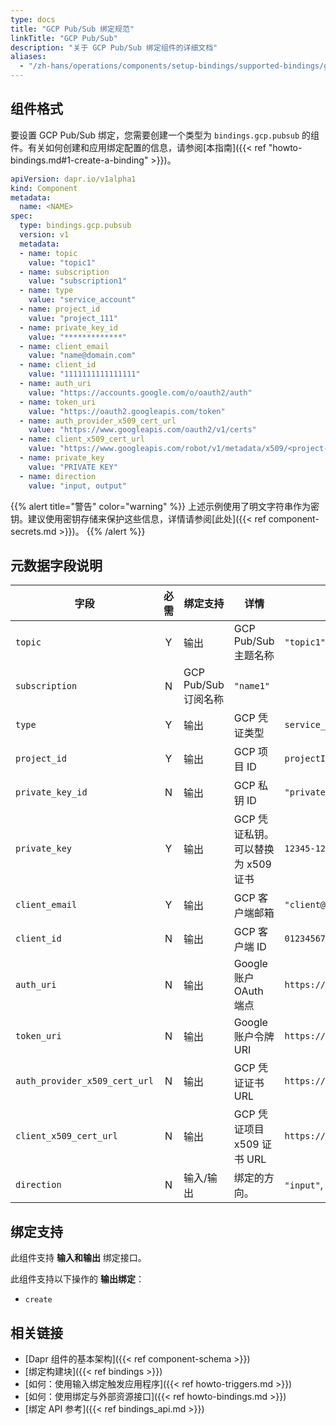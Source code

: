 ```yaml
---
type: docs
title: "GCP Pub/Sub 绑定规范"
linkTitle: "GCP Pub/Sub"
description: "关于 GCP Pub/Sub 绑定组件的详细文档"
aliases:
  - "/zh-hans/operations/components/setup-bindings/supported-bindings/gcppubsub/"
---
```


## 组件格式

要设置 GCP Pub/Sub 绑定，您需要创建一个类型为 `bindings.gcp.pubsub` 的组件。有关如何创建和应用绑定配置的信息，请参阅[本指南]({{< ref "howto-bindings.md#1-create-a-binding" >}})。

```yaml
apiVersion: dapr.io/v1alpha1
kind: Component
metadata:
  name: <NAME>
spec:
  type: bindings.gcp.pubsub
  version: v1
  metadata:
  - name: topic
    value: "topic1"
  - name: subscription
    value: "subscription1"
  - name: type
    value: "service_account"
  - name: project_id
    value: "project_111"
  - name: private_key_id
    value: "*************"
  - name: client_email
    value: "name@domain.com"
  - name: client_id
    value: "1111111111111111"
  - name: auth_uri
    value: "https://accounts.google.com/o/oauth2/auth"
  - name: token_uri
    value: "https://oauth2.googleapis.com/token"
  - name: auth_provider_x509_cert_url
    value: "https://www.googleapis.com/oauth2/v1/certs"
  - name: client_x509_cert_url
    value: "https://www.googleapis.com/robot/v1/metadata/x509/<project-name>.iam.gserviceaccount.com"
  - name: private_key
    value: "PRIVATE KEY"
  - name: direction
    value: "input, output"
```
{{% alert title="警告" color="warning" %}}
上述示例使用了明文字符串作为密钥。建议使用密钥存储来保护这些信息，详情请参阅[此处]({{< ref component-secrets.md >}})。
{{% /alert %}}

## 元数据字段说明

| 字段              | 必需  | 绑定支持 | 详情 | 示例 |
|--------------------|:--------:|-----------| -----|---------|
| `topic` | Y | 输出 | GCP Pub/Sub 主题名称 | `"topic1"` |
| `subscription` | N | GCP Pub/Sub 订阅名称 | `"name1"` |
| `type`           | Y | 输出 | GCP 凭证类型  | `service_account`
| `project_id`     | Y | 输出 | GCP 项目 ID| `projectId`
| `private_key_id` | N | 输出 | GCP 私钥 ID | `"privateKeyId"`
| `private_key`    | Y | 输出 | GCP 凭证私钥。可以替换为 x509 证书 | `12345-12345`
| `client_email`   | Y | 输出 | GCP 客户端邮箱  | `"client@email.com"`
| `client_id`      | N | 输出 | GCP 客户端 ID | `0123456789-0123456789`
| `auth_uri`       | N | 输出 | Google 账户 OAuth 端点 | `https://accounts.google.com/o/oauth2/auth`
| `token_uri`      | N | 输出 | Google 账户令牌 URI | `https://oauth2.googleapis.com/token`
| `auth_provider_x509_cert_url` | N | 输出 |GCP 凭证证书 URL | `https://www.googleapis.com/oauth2/v1/certs`
| `client_x509_cert_url` | N | 输出 | GCP 凭证项目 x509 证书 URL | `https://www.googleapis.com/robot/v1/metadata/x509/<PROJECT_NAME>.iam.gserviceaccount.com`
| `direction` | N |输入/输出 | 绑定的方向。 | `"input"`, `"output"`, `"input, output"`

## 绑定支持

此组件支持 **输入和输出** 绑定接口。

此组件支持以下操作的 **输出绑定**：

- `create`

## 相关链接

- [Dapr 组件的基本架构]({{< ref component-schema >}})
- [绑定构建块]({{< ref bindings >}})
- [如何：使用输入绑定触发应用程序]({{< ref howto-triggers.md >}})
- [如何：使用绑定与外部资源接口]({{< ref howto-bindings.md >}})
- [绑定 API 参考]({{< ref bindings_api.md >}})
